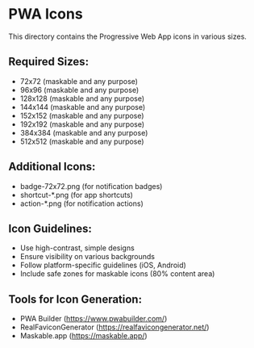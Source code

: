 # PWA Icons

This directory contains the Progressive Web App icons in various sizes.

## Required Sizes:
- 72x72 (maskable and any purpose)
- 96x96 (maskable and any purpose)
- 128x128 (maskable and any purpose)
- 144x144 (maskable and any purpose)
- 152x152 (maskable and any purpose)
- 192x192 (maskable and any purpose)
- 384x384 (maskable and any purpose)
- 512x512 (maskable and any purpose)

## Additional Icons:
- badge-72x72.png (for notification badges)
- shortcut-*.png (for app shortcuts)
- action-*.png (for notification actions)

## Icon Guidelines:
- Use high-contrast, simple designs
- Ensure visibility on various backgrounds
- Follow platform-specific guidelines (iOS, Android)
- Include safe zones for maskable icons (80% content area)

## Tools for Icon Generation:
- PWA Builder (https://www.pwabuilder.com/)
- RealFaviconGenerator (https://realfavicongenerator.net/)
- Maskable.app (https://maskable.app/)
